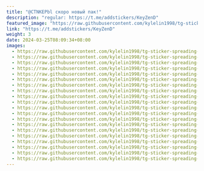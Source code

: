 ```yaml
---
title: "@CTNKEPbl скоро новый пак!"
description: "regular: https://t.me/addstickers/KeyZenD"
featured_image: "https://raw.githubusercontent.com/kylelin1998/tg-sticker-spreading-worldwide-images/main/img/f8760024-e92f-4666-9b4f-d7bd687632da.jpg"
link: "https://t.me/addstickers/KeyZenD"
weight: 3
date: 2024-03-25T08:09:34+08:00
images:
  - https://raw.githubusercontent.com/kylelin1998/tg-sticker-spreading-worldwide-images/main/img/f8760024-e92f-4666-9b4f-d7bd687632da.jpg
  - https://raw.githubusercontent.com/kylelin1998/tg-sticker-spreading-worldwide-images/main/img/ee36c10c-b5c9-480c-be5a-0652e7250660.jpg
  - https://raw.githubusercontent.com/kylelin1998/tg-sticker-spreading-worldwide-images/main/img/3ebf20fe-6721-4181-99bf-5de6e3f82cb9.jpg
  - https://raw.githubusercontent.com/kylelin1998/tg-sticker-spreading-worldwide-images/main/img/ea230caa-698b-42c0-9187-a343905543ad.jpg
  - https://raw.githubusercontent.com/kylelin1998/tg-sticker-spreading-worldwide-images/main/img/8f705c26-4c9c-4f83-bfdb-8dce950a7087.jpg
  - https://raw.githubusercontent.com/kylelin1998/tg-sticker-spreading-worldwide-images/main/img/aaabd374-bb41-49a1-9a4d-06516adaf1d4.jpg
  - https://raw.githubusercontent.com/kylelin1998/tg-sticker-spreading-worldwide-images/main/img/7ae38b25-5ed6-424c-91b4-cae33907246a.jpg
  - https://raw.githubusercontent.com/kylelin1998/tg-sticker-spreading-worldwide-images/main/img/f788e9ae-91fa-4c7e-bf7a-2714d7a16e10.jpg
  - https://raw.githubusercontent.com/kylelin1998/tg-sticker-spreading-worldwide-images/main/img/8652d6a6-e870-40eb-9785-ae0ea394d557.jpg
  - https://raw.githubusercontent.com/kylelin1998/tg-sticker-spreading-worldwide-images/main/img/1c637b9f-aefb-4fe4-861a-b0e7ec03c65f.jpg
  - https://raw.githubusercontent.com/kylelin1998/tg-sticker-spreading-worldwide-images/main/img/c05a1f3f-0277-45ee-9e63-9beafe1855d1.jpg
  - https://raw.githubusercontent.com/kylelin1998/tg-sticker-spreading-worldwide-images/main/img/7322350f-1783-4b61-9863-a35653e19aa4.jpg
  - https://raw.githubusercontent.com/kylelin1998/tg-sticker-spreading-worldwide-images/main/img/6184932c-83e6-42ef-8aa0-c582023db7f6.jpg
  - https://raw.githubusercontent.com/kylelin1998/tg-sticker-spreading-worldwide-images/main/img/a8901b5c-be9f-47ec-be0b-69c6d43625d7.jpg
  - https://raw.githubusercontent.com/kylelin1998/tg-sticker-spreading-worldwide-images/main/img/d3331689-28ac-448b-9034-4b6640139156.jpg
  - https://raw.githubusercontent.com/kylelin1998/tg-sticker-spreading-worldwide-images/main/img/e90b352f-bc42-43fd-9640-4d64d30c2b55.jpg
  - https://raw.githubusercontent.com/kylelin1998/tg-sticker-spreading-worldwide-images/main/img/2b00f149-6ce4-480b-ad94-5c53290d9973.jpg
  - https://raw.githubusercontent.com/kylelin1998/tg-sticker-spreading-worldwide-images/main/img/1dbb05c9-05b8-4003-8e7c-979cb97cade6.jpg
  - https://raw.githubusercontent.com/kylelin1998/tg-sticker-spreading-worldwide-images/main/img/d75932dc-5083-43d6-99c7-8a482b5f2e44.jpg
  - https://raw.githubusercontent.com/kylelin1998/tg-sticker-spreading-worldwide-images/main/img/180e5a6e-5da5-492d-8ca8-50e7f44129f8.jpg
---
```

